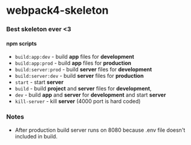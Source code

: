 # webpack4-skeleton

### Best skeleton ever &lt;3

####  npm scripts

- `build:app:dev` - build **app** files for **development**
- `build:app:prod` - build **app** files for **production**
- `build:server:prod` - build **server** files for **development**
- `build:server:dev` - build **server** files for **production**
- `start` - start **server**
- `build` - build **project** and **server** files for **development**,
- `dev` - build **app** and **server** for **development** and start **server**
- `kill-server` - kill **server** (4000 port is hard coded)


### Notes

- After production build server runs on 8080 because .env file doesn't included in build.
